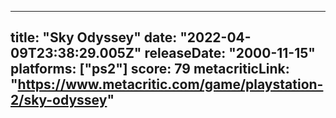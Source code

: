 
---
title: "Sky Odyssey"
date: "2022-04-09T23:38:29.005Z"
releaseDate: "2000-11-15"
platforms: ["ps2"]
score: 79
metacriticLink: "https://www.metacritic.com/game/playstation-2/sky-odyssey"
---

